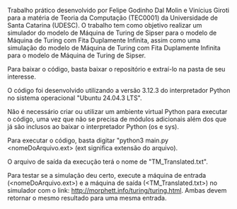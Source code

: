 Trabalho prático desenvolvido por Felipe Godinho Dal Molin e Vinícius Giroti para a matéria de Teoria da Computação (TEC0001) da Universidade de Santa Catarina (UDESC).
O trabalho tem como objetivo realizar um simulador do modelo de Máquina de Turing de Sipser para o modelo de Máquina de Turing com Fita Duplamente Infinita, assim como uma simulação do modelo de Máquina de Turing com Fita Duplamente Infinita para o modelo de Máquina de Turing de Sipser.

Para baixar o código, basta baixar o repositório e extraí-lo na pasta de seu interesse.

O código foi desenvolvido utilizando a versão 3.12.3 do interpretador Python no sistema operacional "Ubuntu 24.04.3 LTS".

Não é necessário criar ou utilizar um ambiente virtual Python para executar o código, uma vez que não se precisa de módulos adicionais além dos que já são inclusos ao baixar o interpretador Python (os e sys).

Para executar o código, basta digitar "python3 main.py <nomeDoArquivo.ext> (ext significa extensão do arquivo).

O arquivo de saída da execução terá o nome de "TM_Translated.txt".

Para testar se a simulação deu certo, execute a máquina de entrada (<nomeDoArquivo.ext>) e a máquina de saída (<TM_Translated.txt>) no simulador com o link: http://morphett.info/turing/turing.html. Ambas devem retornar o mesmo resultado para uma mesma entrada.
